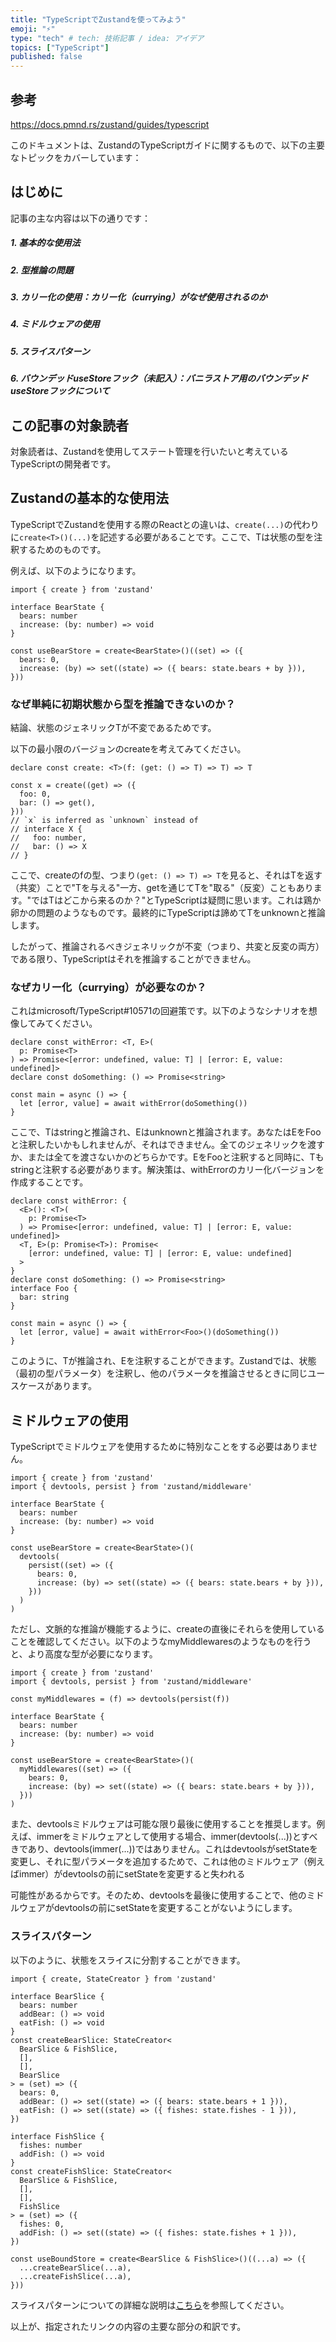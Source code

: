 ```yaml
---
title: "TypeScriptでZustandを使ってみよう"
emoji: "⚡"
type: "tech" # tech: 技術記事 / idea: アイデア
topics: ["TypeScript"]
published: false
---
```


## 参考
https://docs.pmnd.rs/zustand/guides/typescript

このドキュメントは、ZustandのTypeScriptガイドに関するもので、以下の主要なトピックをカバーしています：

## はじめに
記事の主な内容は以下の通りです：

##### 1. 基本的な使用法

##### 2. 型推論の問題

##### 3. カリー化の使用：カリー化（currying）がなぜ使用されるのか

##### 4. ミドルウェアの使用

##### 5. スライスパターン

##### 6. バウンデッドuseStoreフック（未記入）：バニラストア用のバウンデッドuseStoreフックについて


## この記事の対象読者
対象読者は、Zustandを使用してステート管理を行いたいと考えているTypeScriptの開発者です。
## **Zustandの基本的な使用法**

TypeScriptでZustandを使用する際のReactとの違いは、`create(...)`の代わりに`create<T>()(...)`を記述する必要があることです。ここで、Tは状態の型を注釈するためのものです。

例えば、以下のようになります。

```tsx
import { create } from 'zustand'

interface BearState {
  bears: number
  increase: (by: number) => void
}

const useBearStore = create<BearState>()((set) => ({
  bears: 0,
  increase: (by) => set((state) => ({ bears: state.bears + by })),
}))

```
<!-- BearStateとこのコードの補足説明を追加する -->

### **なぜ単純に初期状態から型を推論できないのか？**

結論、状態のジェネリックTが不変であるためです。

以下の最小限のバージョンのcreateを考えてみてください。
<!-- ↑どういうこと？ -->

```tsx
declare const create: <T>(f: (get: () => T) => T) => T

const x = create((get) => ({
  foo: 0,
  bar: () => get(),
}))
// `x` is inferred as `unknown` instead of
// interface X {
//   foo: number,
//   bar: () => X
// }

```

ここで、createのfの型、つまり`(get: () => T) => T`を見ると、それはTを返す（共変）ことで"Tを与える"一方、getを通じてTを"取る"（反変）こともあります。"ではTはどこから来るのか？"とTypeScriptは疑問に思います。これは鶏か卵かの問題のようなものです。最終的にTypeScriptは諦めてTをunknownと推論します。

したがって、推論されるべきジェネリックが不変（つまり、共変と反変の両方）である限り、TypeScriptはそれを推論することができません。

### **なぜカリー化（currying）が必要なのか？**

これはmicrosoft/TypeScript#10571の回避策です。以下のようなシナリオを想像してみてください。

```tsx
declare const withError: <T, E>(
  p: Promise<T>
) => Promise<[error: undefined, value: T] | [error: E, value: undefined]>
declare const doSomething: () => Promise<string>

const main = async () => {
  let [error, value] = await withError(doSomething())
}

```

ここで、Tはstringと推論され、Eはunknownと推論されます。あなたはEをFooと注釈したいかもしれませんが、それはできません。全てのジェネリックを渡すか、または全てを渡さないかのどちらかです。EをFooと注釈すると同時に、Tもstringと注釈する必要があります。解決策は、withErrorのカリー化バージョンを作成することです。

```tsx
declare const withError: {
  <E>(): <T>(
    p: Promise<T>
  ) => Promise<[error: undefined, value: T] | [error: E, value: undefined]>
  <T, E>(p: Promise<T>): Promise<
    [error: undefined, value: T] | [error: E, value: undefined]
  >
}
declare const doSomething: () => Promise<string>
interface Foo {
  bar: string
}

const main = async () => {
  let [error, value] = await withError<Foo>()(doSomething())
}

```

このように、Tが推論され、Eを注釈することができます。Zustandでは、状態（最初の型パラメータ）を注釈し、他のパラメータを推論させるときに同じユースケースがあります。

## **ミドルウェアの使用**

TypeScriptでミドルウェアを使用するために特別なことをする必要はありません。

```tsx
import { create } from 'zustand'
import { devtools, persist } from 'zustand/middleware'

interface BearState {
  bears: number
  increase: (by: number) => void
}

const useBearStore = create<BearState>()(
  devtools(
    persist((set) => ({
      bears: 0,
      increase: (by) => set((state) => ({ bears: state.bears + by })),
    }))
  )
)

```

ただし、文脈的な推論が機能するように、createの直後にそれらを使用していることを確認してください。以下のようなmyMiddlewaresのようなものを行うと、より高度な型が必要になります。

```tsx
import { create } from 'zustand'
import { devtools, persist } from 'zustand/middleware'

const myMiddlewares = (f) => devtools(persist(f))

interface BearState {
  bears: number
  increase: (by: number) => void
}

const useBearStore = create<BearState>()(
  myMiddlewares((set) => ({
    bears: 0,
    increase: (by) => set((state) => ({ bears: state.bears + by })),
  }))
)

```

また、devtoolsミドルウェアは可能な限り最後に使用することを推奨します。例えば、immerをミドルウェアとして使用する場合、immer(devtools(...))とすべきであり、devtools(immer(...))ではありません。これはdevtoolsがsetStateを変更し、それに型パラメータを追加するためで、これは他のミドルウェア（例えばimmer）がdevtoolsの前にsetStateを変更すると失われる

可能性があるからです。そのため、devtoolsを最後に使用することで、他のミドルウェアがdevtoolsの前にsetStateを変更することがないようにします。

### **スライスパターン**

以下のように、状態をスライスに分割することができます。

```tsx
import { create, StateCreator } from 'zustand'

interface BearSlice {
  bears: number
  addBear: () => void
  eatFish: () => void
}
const createBearSlice: StateCreator<
  BearSlice & FishSlice,
  [],
  [],
  BearSlice
> = (set) => ({
  bears: 0,
  addBear: () => set((state) => ({ bears: state.bears + 1 })),
  eatFish: () => set((state) => ({ fishes: state.fishes - 1 })),
})

interface FishSlice {
  fishes: number
  addFish: () => void
}
const createFishSlice: StateCreator<
  BearSlice & FishSlice,
  [],
  [],
  FishSlice
> = (set) => ({
  fishes: 0,
  addFish: () => set((state) => ({ fishes: state.fishes + 1 })),
})

const useBoundStore = create<BearSlice & FishSlice>()((...a) => ({
  ...createBearSlice(...a),
  ...createFishSlice(...a),
}))

```

スライスパターンについての詳細な説明は[こちら](https://github.com/pmndrs/zustand/wiki/TypeScript---Slices-Pattern)を参照してください。

以上が、指定されたリンクの内容の主要な部分の和訳です。